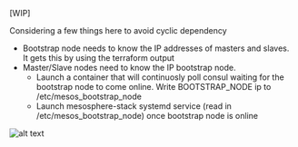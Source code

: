 [WIP]

Considering a few things here to avoid cyclic dependency

- Bootstrap node needs to know the IP addresses of masters and slaves. It gets this by using the terraform output
- Master/Slave nodes need to know the IP bootstrap node. 
  - Launch a container that will continuosly poll consul waiting for the bootstrap node to come online. Write BOOTSTRAP_NODE ip to /etc/mesos_bootstrap_node
  - Launch mesosphere-stack systemd service (read in /etc/mesos_bootstrap_node) once bootstrap node is online

![alt text](https://docs.google.com/drawings/d/1wnA2-bbvFetr4M1jqSpdjD-cQ57xnWGcSMhmoskxSvI/edit?usp=sharing)

